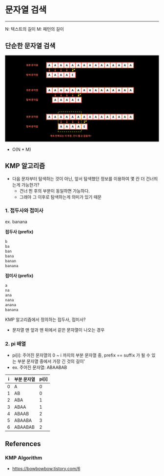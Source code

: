 # 문자열 검색

---

N: 텍스트의 길이
M: 패턴의 길이

## 단순한 문자열 검색

![img.png](img/BF_string_search.png)

- O(N * M)

## KMP 알고리즘

- 다음 문자부터 탐색하는 것이 아닌, 앞서 탐색했던 정보를 이용하여 몇 칸 더 건너띄는게 가능한가? 
  - 건너 띈 후의 부분이 동일하면 가능하다.
  - 그래야 그 이후로 탐색하는게 의미가 있기 때문


### 1. 접두사와 접미사

ex. banana

**접두사 (prefix)**
```
b
ba
ban
bana
banan
banana
```

**접미사 (prefix)**
```
a
na
ana
nana
anana
banana
```

KMP 알고리즘에서 정의하는 접두사, 접미사?
- 문자열 맨 앞과 맨 뒤에서 같은 문자열이 나오는 경우


### 2. pi 배열
- pi[i]: 주어진 문자열의 0 ~ i 까지의 부분 문자열 중, prefix == suffix 가 될 수 있는 부분 문자열 중에서 가장 긴 것의 길이'
- ex. 주어진 문자열: ABAABAB

| i | 부분 문자열  | pi[i] |
|---|---------|-------|
| 0 | A       | 0     |
| 1 | AB      | 0     |
| 2 | ABA     | 1     |
| 3 | ABAA    | 1     |
| 4 | ABAAB   | 2     |
| 5 | ABAABA  | 3     |
| 6 | ABAABAB | 2     |



## References
### KMP Algorithm
- https://bowbowbow.tistory.com/6